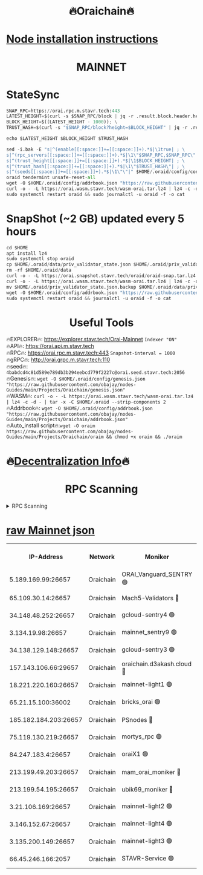 <h1 align="center"> 🔥Oraichain🔥</h1>

[Node installation instructions](https://github.com/obajay/nodes-Guides/tree/main/Projects/Oraichain)
=
<h1 align="center"> MAINNET</h1>

# StateSync
```python
SNAP_RPC=https://orai.rpc.m.stavr.tech:443
LATEST_HEIGHT=$(curl -s $SNAP_RPC/block | jq -r .result.block.header.height); \
BLOCK_HEIGHT=$((LATEST_HEIGHT - 1000)); \
TRUST_HASH=$(curl -s "$SNAP_RPC/block?height=$BLOCK_HEIGHT" | jq -r .result.block_id.hash)

echo $LATEST_HEIGHT $BLOCK_HEIGHT $TRUST_HASH

sed -i.bak -E "s|^(enable[[:space:]]+=[[:space:]]+).*$|\1true| ; \
s|^(rpc_servers[[:space:]]+=[[:space:]]+).*$|\1\"$SNAP_RPC,$SNAP_RPC\"| ; \
s|^(trust_height[[:space:]]+=[[:space:]]+).*$|\1$BLOCK_HEIGHT| ; \
s|^(trust_hash[[:space:]]+=[[:space:]]+).*$|\1\"$TRUST_HASH\"| ; \
s|^(seeds[[:space:]]+=[[:space:]]+).*$|\1\"\"|" $HOME/.oraid/config/config.toml
oraid tendermint unsafe-reset-all
wget -O $HOME/.oraid/config/addrbook.json "https://raw.githubusercontent.com/obajay/nodes-Guides/main/Projects/Oraichain/addrbook.json"
curl -o - -L https://orai.wasm.stavr.tech/wasm-orai.tar.lz4 | lz4 -c -d - | tar -x -C $HOME/.oraid --strip-components 2
sudo systemctl restart oraid && sudo journalctl -u oraid -f -o cat
```
# SnapShot (~2 GB) updated every 5 hours
```python
cd $HOME
apt install lz4
sudo systemctl stop oraid
cp $HOME/.oraid/data/priv_validator_state.json $HOME/.oraid/priv_validator_state.json.backup
rm -rf $HOME/.oraid/data
curl -o - -L https://orai.snapshot.stavr.tech/oraid/oraid-snap.tar.lz4 | lz4 -c -d - | tar -x -C $HOME/.oraid --strip-components 2
curl -o - -L https://orai.wasm.stavr.tech/wasm-orai.tar.lz4 | lz4 -c -d - | tar -x -C $HOME/.oraid --strip-components 2
mv $HOME/.oraid/priv_validator_state.json.backup $HOME/.oraid/data/priv_validator_state.json
wget -O $HOME/.oraid/config/addrbook.json "https://raw.githubusercontent.com/obajay/nodes-Guides/main/Projects/Oraichain/addrbook.json"
sudo systemctl restart oraid && journalctl -u oraid -f -o cat
```

 <h1 align="center"> Useful Tools</h1>

🔥EXPLORER🔥:     https://explorer.stavr.tech/Orai-Mainnet        `Indexer "ON"` \
🔥API🔥:          https://orai.api.m.stavr.tech \
🔥RPC🔥:          https://orai.rpc.m.stavr.tech:443              `Snapshot-interval = 1000` \
🔥gRPC🔥:         http://orai.grpc.m.stavr.tech:110 \
🔥seed🔥:      `4babdcd4c81d589e789db3b294eebcd779f2227c@orai.seed.stavr.tech:2056` \
🔥Genesis🔥:   `wget -O $HOME/.oraid/config/genesis.json "https://raw.githubusercontent.com/obajay/nodes-Guides/main/Projects/Oraichain/genesis.json"` \
🔥WASM🔥:      `curl -o - -L https://orai.wasm.stavr.tech/wasm-orai.tar.lz4 | lz4 -c -d - | tar -x -C $HOME/.oraid --strip-components 2` \
🔥Addrbook🔥:  `wget -O $HOME/.oraid/config/addrbook.json "https://raw.githubusercontent.com/obajay/nodes-Guides/main/Projects/Oraichain/addrbook.json"` \
🔥Auto_install script🔥:`wget -O oraim https://raw.githubusercontent.com/obajay/nodes-Guides/main/Projects/Oraichain/oraim && chmod +x oraim && ./oraim`

🔥[Decentralization Info](https://github.com/obajay/StateSync-snapshots/tree/main/Projects/Oraichain/Decentralization)🔥
=
<h1 align="center"> RPC Scanning</h1>

<details>
<summary>RPC Scanning</summary>

<h2 align="center"> We scan nodes in real time every 4 hours. And we provide the final result of RPC endpoints.
We cannot influence the operation of these nodes in any way. </h2>


```python
If Voting Power is higher than 0 --> then the Node is a validator of the network and may be subject to attack and be a potential threat to the chain.
```
```python
We marked such validators with a red symbol
```

</details>

[raw Mainnet json](https://rpc-check.oraim.stavr.tech/oraim/rpc-oraim-result.json)
=


<table><tr><th>IP-Address</th><th>Network</th><th>Moniker</th><th>Latest Block Height</th><th>Earliest Block Height</th><th>Catching Up</th><th>Tx Index</th><th>Voting Power</th><th>Scan Time</th></tr><tr><td>5.189.169.99:26657</td><td>Oraichain</td><td>ORAI_Vanguard_SENTRY 🟢</td><td>16547974</td><td>0</td><td>False</td><td>off</td><td>0</td><td>2024-03-19T21:12:01.008968287UTC</td></tr><tr><td>65.109.30.14:26657</td><td>Oraichain</td><td>Mach5-Validators 🔴</td><td>16548012</td><td>0</td><td>False</td><td>off</td><td>212</td><td>2024-03-19T21:12:49.243340214UTC</td></tr><tr><td>34.148.48.252:26657</td><td>Oraichain</td><td>gcloud-sentry4 🟢</td><td>16547977</td><td>1</td><td>False</td><td>on</td><td>0</td><td>2024-03-19T21:12:04.376527156UTC</td></tr><tr><td>3.134.19.98:26657</td><td>Oraichain</td><td>mainnet_sentry9 🟢</td><td>16547991</td><td>1</td><td>False</td><td>on</td><td>0</td><td>2024-03-19T21:12:24.673302674UTC</td></tr><tr><td>34.138.129.148:26657</td><td>Oraichain</td><td>gcloud-sentry3 🟢</td><td>16548003</td><td>1</td><td>False</td><td>on</td><td>0</td><td>2024-03-19T21:12:39.591008165UTC</td></tr><tr><td>157.143.106.66:29657</td><td>Oraichain</td><td>oraichain.d3akash.cloud 🔴</td><td>16547983</td><td>15047495</td><td>False</td><td>on</td><td>187</td><td>2024-03-19T21:12:10.833321800UTC</td></tr><tr><td>18.221.220.160:26657</td><td>Oraichain</td><td>mainnet-light1 🟢</td><td>16547999</td><td>15643601</td><td>False</td><td>on</td><td>0</td><td>2024-03-19T21:12:34.865384437UTC</td></tr><tr><td>65.21.15.100:36002</td><td>Oraichain</td><td>bricks_orai 🟢</td><td>16548018</td><td>15848470</td><td>False</td><td>on</td><td>0</td><td>2024-03-19T21:12:55.659101022UTC</td></tr><tr><td>185.182.184.203:26657</td><td>Oraichain</td><td>PSnodes 🔴</td><td>16547975</td><td>15946937</td><td>False</td><td>off</td><td>29</td><td>2024-03-19T21:12:01.360154114UTC</td></tr><tr><td>75.119.130.219:26657</td><td>Oraichain</td><td>mortys_rpc 🟢</td><td>16548008</td><td>15960001</td><td>False</td><td>on</td><td>0</td><td>2024-03-19T21:12:44.701328871UTC</td></tr><tr><td>84.247.183.4:26657</td><td>Oraichain</td><td>oraiX1 🟢</td><td>16548022</td><td>16177601</td><td>False</td><td>on</td><td>0</td><td>2024-03-19T21:13:00.119644440UTC</td></tr><tr><td>213.199.49.203:26657</td><td>Oraichain</td><td>mam_orai_moniker 🔴</td><td>16547987</td><td>16268001</td><td>False</td><td>on</td><td>8</td><td>2024-03-19T21:12:17.876919608UTC</td></tr><tr><td>213.199.54.195:26657</td><td>Oraichain</td><td>ubik69_moniker 🔴</td><td>16547975</td><td>16400001</td><td>False</td><td>on</td><td>1834</td><td>2024-03-19T21:12:01.663939903UTC</td></tr><tr><td>3.21.106.169:26657</td><td>Oraichain</td><td>mainnet-light2 🟢</td><td>16547987</td><td>16436001</td><td>False</td><td>on</td><td>0</td><td>2024-03-19T21:12:17.578989611UTC</td></tr><tr><td>3.146.152.67:26657</td><td>Oraichain</td><td>mainnet-light4 🟢</td><td>16547991</td><td>16436001</td><td>False</td><td>on</td><td>0</td><td>2024-03-19T21:12:25.338908291UTC</td></tr><tr><td>3.135.200.149:26657</td><td>Oraichain</td><td>mainnet-light3 🟢</td><td>16547995</td><td>16436001</td><td>False</td><td>on</td><td>0</td><td>2024-03-19T21:12:30.163816484UTC</td></tr><tr><td>66.45.246.166:2057</td><td>Oraichain</td><td>STAVR-Service 🟢</td><td>16548007</td><td>16540001</td><td>False</td><td>on</td><td>0</td><td>2024-03-19T21:12:44.371229308UTC</td></tr></table>
